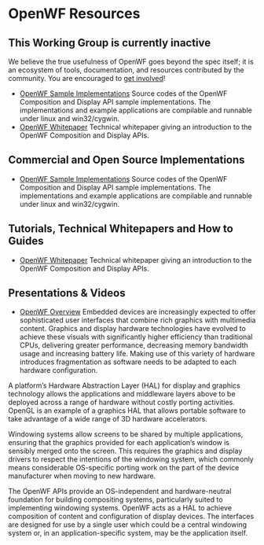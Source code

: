 # OpenWF Resources

## This Working Group is currently inactive

We believe the true usefulness of OpenWF goes beyond the spec itself; it is an ecosystem of tools, documentation, and resources contributed by the community. You are encouraged to [get involved](https://github.com/KhronosGroup/Khronosdotorg)!

* [OpenWF Sample Implementations](https://www.khronos.org/registry/wf/) Source codes of the OpenWF Composition and Display API sample implementations. The implementations and example applications are compilable and runnable under linux and win32/cygwin.
* [OpenWF Whitepaper](https://www.khronos.org/assets/uploads/apis/OpenWF_Whitepaper_Dec_2011.pdf) Technical whitepaper giving an introduction to the OpenWF Composition and Display APIs.

## Commercial and Open Source Implementations
* [OpenWF Sample Implementations](https://www.khronos.org/registry/wf/) Source codes of the OpenWF Composition and Display API sample implementations. The implementations and example applications are compilable and runnable under linux and win32/cygwin.

## Tutorials, Technical Whitepapers and How to Guides
* [OpenWF Whitepaper](https://www.khronos.org/assets/uploads/apis/OpenWF_Whitepaper_Dec_2011.pdf) Technical whitepaper giving an introduction to the OpenWF Composition and Display APIs.

## Presentations & Videos
* [OpenWF Overview](https://www.khronos.org/assets/uploads/developers/library/overview/OpenWF-Overview_v1_0.pdf)
Embedded devices are increasingly expected to offer sophisticated user interfaces that combine rich graphics with multimedia content. Graphics and display hardware technologies have evolved to achieve these visuals with significantly higher efficiency than traditional CPUs, delivering greater performance, decreasing memory bandwidth usage and increasing battery life. Making use of this variety of hardware introduces fragmentation as software needs to be adapted to each hardware configuration.

A platform’s Hardware Abstraction Layer (HAL) for display and graphics technology allows the applications and middleware layers above to be deployed across a range of hardware without costly porting activities. OpenGL is an example of a graphics HAL that allows portable software to take advantage of a wide range of 3D hardware accelerators.

Windowing systems allow screens to be shared by multiple applications, ensuring that the graphics provided for each application’s window is sensibly merged onto the screen. This requires the graphics and display drivers to respect the intentions of the windowing system, which commonly means considerable OS-specific porting work on the part of the device manufacturer when moving to new hardware.

The OpenWF APIs provide an OS-independent and hardware-neutral foundation for building compositing systems, particularly suited to implementing windowing systems. OpenWF acts as a HAL to achieve composition of content and configuration of display devices. The interfaces are designed for use by a single user which could be a central windowing system or, in an application-specific system, may be the application itself.
